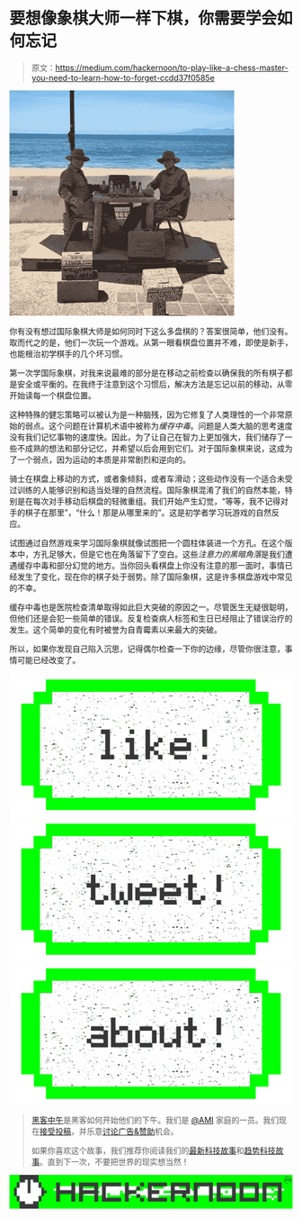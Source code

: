 # 要想像象棋大师一样下棋，你需要学会如何忘记

> 原文：<https://medium.com/hackernoon/to-play-like-a-chess-master-you-need-to-learn-how-to-forget-ccdd37f0585e>

![](img/e1066ff20f7b64f5f4fbfb0c04e5b3cd.png)

你有没有想过国际象棋大师是如何同时下这么多盘棋的？答案很简单，他们没有。取而代之的是，他们一次玩一个游戏。从第一眼看棋盘位置并不难，即使是新手，也能根治初学棋手的几个坏习惯。

第一次学国际象棋，对我来说最难的部分是在移动之前检查以确保我的所有棋子都是安全或平衡的。在我终于注意到这个习惯后，解决方法是忘记以前的移动，从零开始读每一个棋盘位置。

这种特殊的健忘策略可以被认为是一种脑残，因为它修复了人类理性的一个非常原始的弱点。这个问题在计算机术语中被称为*缓存中毒*。问题是人类大脑的思考速度没有我们记忆事物的速度快。因此，为了让自己在智力上更加强大，我们储存了一些不成熟的想法和部分记忆，并希望以后会用到它们。对于国际象棋来说，这成为了一个弱点，因为运动的本质是非常剧烈和逆向的。

骑士在棋盘上移动的方式，或者象倾斜，或者车滑动；这些动作没有一个适合未受过训练的人能够识别和适当处理的自然流程。国际象棋混淆了我们的自然本能，特别是在每次对手移动后棋盘的轻微重组。我们开始产生幻觉，“等等，我不记得对手的棋子在那里”，“什么！那是从哪里来的”。这是初学者学习玩游戏的自然反应。

试图通过自然游戏来学习国际象棋就像试图把一个圆柱体装进一个方孔。在这个版本中，方孔足够大，但是它也在角落留下了空白。这些*注意力的黑暗角落*是我们遭遇缓存中毒和部分幻觉的地方。当你回头看棋盘上你没有注意的那一面时，事情已经发生了变化，现在你的棋子处于弱势。除了国际象棋，这是许多棋盘游戏中常见的不幸。

缓存中毒也是医院检查清单取得如此巨大突破的原因之一。尽管医生无疑很聪明，但他们还是会犯一些简单的错误。反复检查病人标签和生日已经阻止了错误治疗的发生。这个简单的变化有时被誉为自青霉素以来最大的突破。

所以，如果你发现自己陷入沉思，记得偶尔检查一下你的边缘，尽管你很注意，事情可能已经改变了。

[![](img/50ef4044ecd4e250b5d50f368b775d38.png)](http://bit.ly/HackernoonFB)[![](img/979d9a46439d5aebbdcdca574e21dc81.png)](https://goo.gl/k7XYbx)[![](img/2930ba6bd2c12218fdbbf7e02c8746ff.png)](https://goo.gl/4ofytp)

> [黑客中午](http://bit.ly/Hackernoon)是黑客如何开始他们的下午。我们是 [@AMI](http://bit.ly/atAMIatAMI) 家庭的一员。我们现在[接受投稿](http://bit.ly/hackernoonsubmission)，并乐意[讨论广告&赞助](mailto:partners@amipublications.com)机会。
> 
> 如果你喜欢这个故事，我们推荐你阅读我们的[最新科技故事](http://bit.ly/hackernoonlatestt)和[趋势科技故事](https://hackernoon.com/trending)。直到下一次，不要把世界的现实想当然！

![](img/be0ca55ba73a573dce11effb2ee80d56.png)